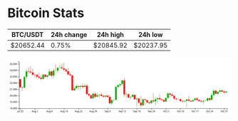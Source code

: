 # Bitcoin Stats

BTC/USDT|24h change|24h high|24h low|
|---|---|---|---|
|$20652.44|0.75%|$20845.92|$20237.95|

<img src="./chart.svg">
